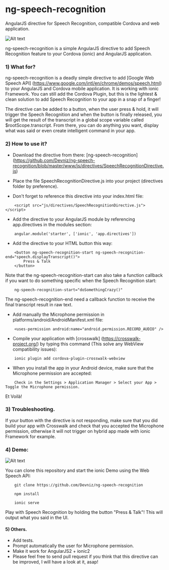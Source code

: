 # ng-speech-recognition
AngularJS directive for Speech Recognition, compatible Cordova and web application.

![Alt text](http://i1076.photobucket.com/albums/w460/kooryslab/687474703a2f2f676f6f2e676c2f6f59694b4a34_zpsv9uvv43h.png "HTML5 & Speech Recognition")

ng-speech-recognition is a simple AngularJS directive to add Speech Recognition feature to your Cordova (ionic) and AngularJS application.

### 1) What for?

ng-speech-recognition is a deadly simple directive to add [Google Web Speech API] (https://www.google.com/intl/en/chrome/demos/speech.html) to your AngularJS and Cordova mobile application. It is working with ionic Framework. You can still add the Cordova Plugin, but this is the lightest & clean solution to add Speech Recognition to your app in a snap of a finger!

The directive can be added to a button, when the user press & hold, it will trigger the Speech Recognition and when the button is finally released, you will get the result of the transcript in a global scope variable called $rootScope.transcript.
From there, you can do anything you want, display what was said or even create intelligent command in your app.

### 2) How to use it?

- Download the directive from there: [ng-speech-recognition] (https://github.com/Devniz/ng-speech-recognition/blob/master/www/js/directives/SpeechRecognitionDirective.js)

- Place the file SpeechRecognitionDirective.js into your project (directives folder by preference).

- Don't forget to reference this directive into your index.html file:

```
    <script src="js/directives/SpeechRecognitionDirective.js"></script>
```

- Add the directive to your AngularJS module by referencing app.directives in the modules section:

```
    angular.module('starter', ['ionic', 'app.directives'])
```

- Add the directive to your HTML button this way:

```
    <button ng-speech-recognition-start ng-speech-recognition-end="speech.displayTranscript()">
        Press & Talk
    </button>
```

Note that the ng-speech-recognition-start can also take a function callback if you want to do something specific when the Speech Recognition start:

```
    ng-speech-recognition-start="doSomethingCrazy()"
```

The ng-speech-recognition-end need a callback function to receive the final transcript result in raw text.


- Add manually the Microphone permission in platforms/android/AndroidManifest.xml file:

```
    <uses-permission android:name="android.permission.RECORD_AUDIO" />
```

- Compile your application with [crosswalk] (https://crosswalk-project.org/) by typing this command (This solve any WebView compatibility issues):

```
    ionic plugin add cordova-plugin-crosswalk-webview
```

- When you install the app in your Android device, make sure that the Microphone permission are accepted:

```
    Check in the Settings > Application Manager > Select your App > Toggle the Microphone permission.
```

Et Voilà!

### 3) Troubleshooting.

If your button with the directive is not responding, make sure that you did build your app with Crosswalk and check that you accepted the Microphone permission, otherwise it will not trigger on hybrid app made with ionic Framework for example.

### 4) Demo:

![Alt text](http://i1076.photobucket.com/albums/w460/kooryslab/Screen%20Shot%202016-11-20%20at%2022.00.11_zpsdxurhaud.png "Ionic Speech Recognition Demo")

You can clone this repository and start the ionic Demo using the Web Speech API:

```
    git clone https://github.com/Devniz/ng-speech-recognition
```

```
    npm install
```

```
    ionic serve
```

Play with Speech Recognition by holding the button "Press & Talk"! This will output what you said in the UI.


#### 5) Others.

- Add tests.
- Prompt automatically the user for Microphone permission.
- Make it work for AngularJS2 + ionic2
- Please feel free to send pull request if you think that this directive can be improved, I will have a look at it, asap!



